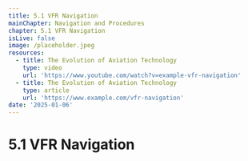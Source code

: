 ```yaml
---
title: 5.1 VFR Navigation
mainChapter: Navigation and Procedures
chapter: 5.1 VFR Navigation
isLive: false
image: /placeholder.jpeg
resources:
  - title: The Evolution of Aviation Technology
    type: video
    url: 'https://www.youtube.com/watch?v=example-vfr-navigation'
  - title: The Evolution of Aviation Technology
    type: article
    url: 'https://www.example.com/vfr-navigation'
date: '2025-01-06'
---
```


# 5.1 VFR Navigation
